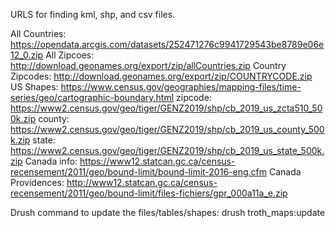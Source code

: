 URLS for finding kml, shp, and csv files.

All Countries: https://opendata.arcgis.com/datasets/252471276c9941729543be8789e06e12_0.zip
All Zipcoes: http://download.geonames.org/export/zip/allCountries.zip
Country Zipcodes: http://download.geonames.org/export/zip/COUNTRYCODE.zip
US Shapes: https://www.census.gov/geographies/mapping-files/time-series/geo/cartographic-boundary.html
zipcode: https://www2.census.gov/geo/tiger/GENZ2019/shp/cb_2019_us_zcta510_500k.zip
county: https://www2.census.gov/geo/tiger/GENZ2019/shp/cb_2019_us_county_500k.zip
state: https://www2.census.gov/geo/tiger/GENZ2019/shp/cb_2019_us_state_500k.zip
Canada info: https://www12.statcan.gc.ca/census-recensement/2011/geo/bound-limit/bound-limit-2016-eng.cfm
Canada Providences: http://www12.statcan.gc.ca/census-recensement/2011/geo/bound-limit/files-fichiers/gpr_000a11a_e.zip

Drush command to update the files/tables/shapes:
drush troth_maps:update
